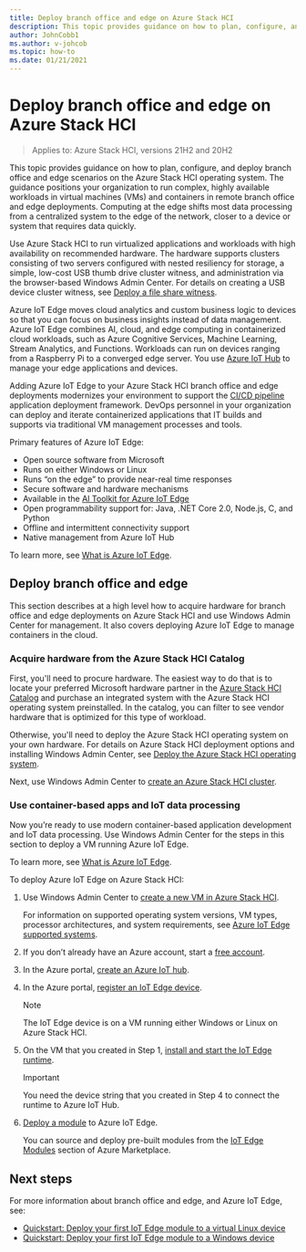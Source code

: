 ```yaml
---
title: Deploy branch office and edge on Azure Stack HCI
description: This topic provides guidance on how to plan, configure, and deploy branch office and edge scenarios on the Azure Stack HCI operating system.
author: JohnCobb1
ms.author: v-johcob
ms.topic: how-to
ms.date: 01/21/2021
---
```


# Deploy branch office and edge on Azure Stack HCI

>Applies to: Azure Stack HCI, versions 21H2 and 20H2

This topic provides guidance on how to plan, configure, and deploy branch office and edge scenarios on the Azure Stack HCI operating system. The guidance positions your organization to run complex, highly available workloads in virtual machines (VMs) and containers in remote branch office and edge deployments. Computing at the edge shifts most data processing from a centralized system to the edge of the network, closer to a device or system that requires data quickly.

Use Azure Stack HCI to run virtualized applications and workloads with high availability on recommended hardware. The hardware supports clusters consisting of two servers configured with nested resiliency for storage, a simple, low-cost USB thumb drive cluster witness, and administration via the browser-based Windows Admin Center. For details on creating a USB device cluster witness, see [Deploy a file share witness](/windows-server/failover-clustering/file-share-witness).

Azure IoT Edge moves cloud analytics and custom business logic to devices so that you can focus on business insights instead of data management. Azure IoT Edge combines AI, cloud, and edge computing in containerized cloud workloads, such as Azure Cognitive Services, Machine Learning, Stream Analytics, and Functions. Workloads can run on devices ranging from a Raspberry Pi to a converged edge server. You use [Azure IoT Hub](https://azure.microsoft.com/services/iot-hub) to manage your edge applications and devices.

Adding Azure IoT Edge to your Azure Stack HCI branch office and edge deployments modernizes your environment to support the [CI/CD pipeline](/azure/iot-edge/how-to-continuous-integration-continuous-deployment) application deployment framework. DevOps personnel in your organization can deploy and iterate containerized applications that IT builds and supports via traditional VM management processes and tools.

Primary features of Azure IoT Edge:
- Open source software from Microsoft
- Runs on either Windows or Linux
- Runs “on the edge” to provide near-real time responses
- Secure software and hardware mechanisms
- Available in the [AI Toolkit for Azure IoT Edge](https://github.com/Azure/ai-toolkit-iot-edge)
- Open programmability support for: Java, .NET Core 2.0, Node.js, C, and Python
- Offline and intermittent connectivity support
- Native management from Azure IoT Hub

To learn more, see [What is Azure IoT Edge](/azure/iot-edge/about-iot-edge).

## Deploy branch office and edge
This section describes at a high level how to acquire hardware for branch office and edge deployments on Azure Stack HCI and use Windows Admin Center for management. It also covers deploying Azure IoT Edge to manage containers in the cloud.

### Acquire hardware from the Azure Stack HCI Catalog
First, you'll need to procure hardware. The easiest way to do that is to locate your preferred Microsoft hardware partner in the [Azure Stack HCI Catalog](https://hcicatalog.azurewebsites.net) and purchase an integrated system with the Azure Stack HCI operating system preinstalled. In the catalog, you can filter to see vendor hardware that is optimized for this type of workload.

Otherwise, you'll need to deploy the Azure Stack HCI operating system on your own hardware. For details on Azure Stack HCI deployment options and installing Windows Admin Center, see [Deploy the Azure Stack HCI operating system](./operating-system.md).

Next, use Windows Admin Center to [create an Azure Stack HCI cluster](./create-cluster.md).

### Use container-based apps and IoT data processing
Now you’re ready to use modern container-based application development and IoT data processing. Use Windows Admin Center for the steps in this section to deploy a VM running Azure IoT Edge.

To learn more, see [What is Azure IoT Edge](/azure/iot-edge/about-iot-edge).

To deploy Azure IoT Edge on Azure Stack HCI:
1. Use Windows Admin Center to [create a new VM in Azure Stack HCI](/windows-server/manage/windows-admin-center/use/manage-virtual-machines#create-a-new-virtual-machine).

    For information on supported operating system versions, VM types, processor architectures, and system requirements, see [Azure IoT Edge supported systems](/azure/iot-edge/support).

1. If you don’t already have an Azure account, start a [free account](https://azure.microsoft.com/free).
1. In the Azure portal, [create an Azure IoT hub](/azure/iot-edge/quickstart#create-an-iot-hub).
1. In the Azure portal, [register an IoT Edge device](/azure/iot-edge/quickstart#register-an-iot-edge-device).

    >[!NOTE]
    > The IoT Edge device is on a VM running either Windows or Linux on Azure Stack HCI.

1. On the VM that you created in Step 1, [install and start the IoT Edge runtime](/azure/iot-edge/quickstart#install-and-start-the-iot-edge-runtime).

   >[!IMPORTANT]
   > You need the device string that you created in Step 4 to connect the runtime to Azure IoT Hub.

1. [Deploy a module](/azure/iot-edge/quickstart#deploy-a-module) to Azure IoT Edge.

    You can source and deploy pre-built modules from the [IoT Edge Modules](https://azuremarketplace.microsoft.com/marketplace/apps/category/internet-of-things?page=1&subcategories=iot-edge-modules) section of Azure Marketplace.

## Next steps
For more information about branch office and edge, and Azure IoT Edge, see:
- [Quickstart: Deploy your first IoT Edge module to a virtual Linux device](/azure/iot-edge/quickstart-linux?preserve-view=true&view=iotedge-2018-06)
- [Quickstart: Deploy your first IoT Edge module to a Windows device](/azure/iot-edge/quickstart?preserve-view=true&view=iotedge-2018-06)